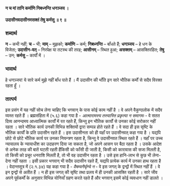 #### न च मां तानि कर्माणि निबध्नन्ति धनञ्जय ।
#### उदासीनवदासीनमसक्तं तेषु कर्मसु ॥ ९ ॥

### शब्दार्थ

**न** – कभी नहीं; **च** – भी; **माम्** – मुझको; **कर्माणि** – कर्म; **निबध्नन्ति** – बाँधते हैं; **धनञ्जय** – हे धन के विजेता; **उदासीन-वत्** – निरपेक्ष या तटस्थ की तरह; **आसीनम्** – स्थित हुआ; **असक्तम्** – आसक्तिरहित; **तेषु** – उन; **कर्मसु** – कार्यों में ।

### भावार्थ

हे धनञ्जय! ये सारे कर्म मुझे नहीं बाँध पाते हैं । मैं उदासीन की भाँति इन सारे भौतिक कर्मों से सदैव विरक्त रहता हूँ ।

### तात्पर्य

इस प्रसंग में यह नहीं सोच लेना चाहिए कि भगवान् के पास कोई काम नहीं है । वे अपने वैकुण्ठलोक में सदैव व्यस्त रहते हैं । ब्रह्मसंहिता में (५.६) कहा गया है - *आत्मारामस्य तस्यास्ति प्रकृत्या न समागमः* - वे सतत दिव्य आनन्दमय आध्यात्मिक कार्यों में रत रहते हैं, किन्तु इन भौतिक कार्यों से उनका कोई सरोकार नहीं रहता । सारे भौतिक कार्य उनकी विभिन्न शक्तियों द्वारा सम्पन्न होते रहते हैं । वे सदा ही इस सृष्टि के भौतिक कार्यों के प्रति उदासीन रहते हैं । इस उदासीनता को ही यहाँ पर उदासीनवत् कहा गया है । यद्यपि छोटे से छोटे भौतिक कार्य पर उनका नियन्त्रण रहता है, किन्तु वे उदासीनवत स्थित रहते हैं । यहाँ पर उच्च न्यायालय के न्यायाधीश का उदाहरण दिया जा सकता है, जो अपने आसन पर बैठा रहता है । उसके आदेश से अनेक तरह की बातें घटती रहती हैंकिसी को फाँसी दी जाती है, किसी को कारावास की सजा मिलती है, तो किसी को प्रचुर धनराशि मिलती है, तो भी वह उदासीन रहता है । उसे इस हानि-लाभ से कुछ भी लेना-देना नहीं रहता । इसी प्रकार भगवान् भी सदैव उदासीन रहते हैं, यद्यपि प्रत्येक कार्य में उनका हाथ रहता है । वेदान्तसूत्र में (२.१.३४) यह कहा गया है - *वैषम्यनैर्घृण्ये न* - वे इस जगत् के द्वन्द्वों में स्थित नहीं हैं । वे इन द्वन्द्वों से अतीत हैं । न ही इस जगत् की सृष्टि तथा प्रलय में ही उनकी आसक्ति रहती है । सारे जीव अपने पूर्वकर्मों के अनुसार विभिन्न योनियाँ ग्रहण करते रहते हैं और भगवान् इसमें कोई व्यवधान नहीं डालते ।